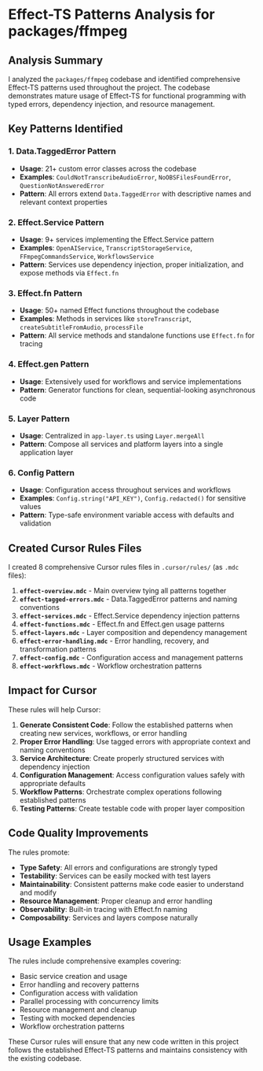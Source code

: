 # Effect-TS Patterns Analysis for packages/ffmpeg

## Analysis Summary

I analyzed the `packages/ffmpeg` codebase and identified comprehensive Effect-TS patterns used throughout the project. The codebase demonstrates mature usage of Effect-TS for functional programming with typed errors, dependency injection, and resource management.

## Key Patterns Identified

### 1. **Data.TaggedError Pattern**
- **Usage**: 21+ custom error classes across the codebase
- **Examples**: `CouldNotTranscribeAudioError`, `NoOBSFilesFoundError`, `QuestionNotAnsweredError`
- **Pattern**: All errors extend `Data.TaggedError` with descriptive names and relevant context properties

### 2. **Effect.Service Pattern**
- **Usage**: 9+ services implementing the Effect.Service pattern
- **Examples**: `OpenAIService`, `TranscriptStorageService`, `FFmpegCommandsService`, `WorkflowsService`
- **Pattern**: Services use dependency injection, proper initialization, and expose methods via `Effect.fn`

### 3. **Effect.fn Pattern**  
- **Usage**: 50+ named Effect functions throughout the codebase
- **Examples**: Methods in services like `storeTranscript`, `createSubtitleFromAudio`, `processFile`
- **Pattern**: All service methods and standalone functions use `Effect.fn` for tracing

### 4. **Effect.gen Pattern**
- **Usage**: Extensively used for workflows and service implementations
- **Pattern**: Generator functions for clean, sequential-looking asynchronous code

### 5. **Layer Pattern**
- **Usage**: Centralized in `app-layer.ts` using `Layer.mergeAll`
- **Pattern**: Compose all services and platform layers into a single application layer

### 6. **Config Pattern**
- **Usage**: Configuration access throughout services and workflows
- **Examples**: `Config.string("API_KEY")`, `Config.redacted()` for sensitive values
- **Pattern**: Type-safe environment variable access with defaults and validation

## Created Cursor Rules Files

I created 8 comprehensive Cursor rules files in `.cursor/rules/` (as `.mdc` files):

1. **`effect-overview.mdc`** - Main overview tying all patterns together
2. **`effect-tagged-errors.mdc`** - Data.TaggedError patterns and naming conventions
3. **`effect-services.mdc`** - Effect.Service dependency injection patterns
4. **`effect-functions.mdc`** - Effect.fn and Effect.gen usage patterns
5. **`effect-layers.mdc`** - Layer composition and dependency management
6. **`effect-error-handling.mdc`** - Error handling, recovery, and transformation patterns
7. **`effect-config.mdc`** - Configuration access and management patterns
8. **`effect-workflows.mdc`** - Workflow orchestration patterns

## Impact for Cursor

These rules will help Cursor:

1. **Generate Consistent Code**: Follow the established patterns when creating new services, workflows, or error handling
2. **Proper Error Handling**: Use tagged errors with appropriate context and naming conventions
3. **Service Architecture**: Create properly structured services with dependency injection
4. **Configuration Management**: Access configuration values safely with appropriate defaults
5. **Workflow Patterns**: Orchestrate complex operations following established patterns
6. **Testing Patterns**: Create testable code with proper layer composition

## Code Quality Improvements

The rules promote:

- **Type Safety**: All errors and configurations are strongly typed
- **Testability**: Services can be easily mocked with test layers
- **Maintainability**: Consistent patterns make code easier to understand and modify
- **Resource Management**: Proper cleanup and error handling
- **Observability**: Built-in tracing with Effect.fn naming
- **Composability**: Services and layers compose naturally

## Usage Examples

The rules include comprehensive examples covering:

- Basic service creation and usage
- Error handling and recovery patterns
- Configuration access with validation
- Parallel processing with concurrency limits
- Resource management and cleanup
- Testing with mocked dependencies
- Workflow orchestration patterns

These Cursor rules will ensure that any new code written in this project follows the established Effect-TS patterns and maintains consistency with the existing codebase.